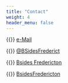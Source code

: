 ```yaml
---
title: "Contact"
weight: 4
header_menu: false
---
```


{{<icon class="fa fa-envelope">}}&nbsp;[e-Mail](mailto:bsidesfredericton@gmail.com)

{{<icon class="fa fa-twitter">}}&nbsp;[@BSidesFrederict](https://twitter.com/BSidesFrederict)

{{<icon class="fa fa-facebook">}}&nbsp;[Bsides Fredericton](https://www.facebook.com/BSides-Fredericton-528991340777139)

{{<icon class="fa fa-linkedin">}}&nbsp;[BsidesFredericton](https://www.linkedin.com/company/bsidesfredericton/)
